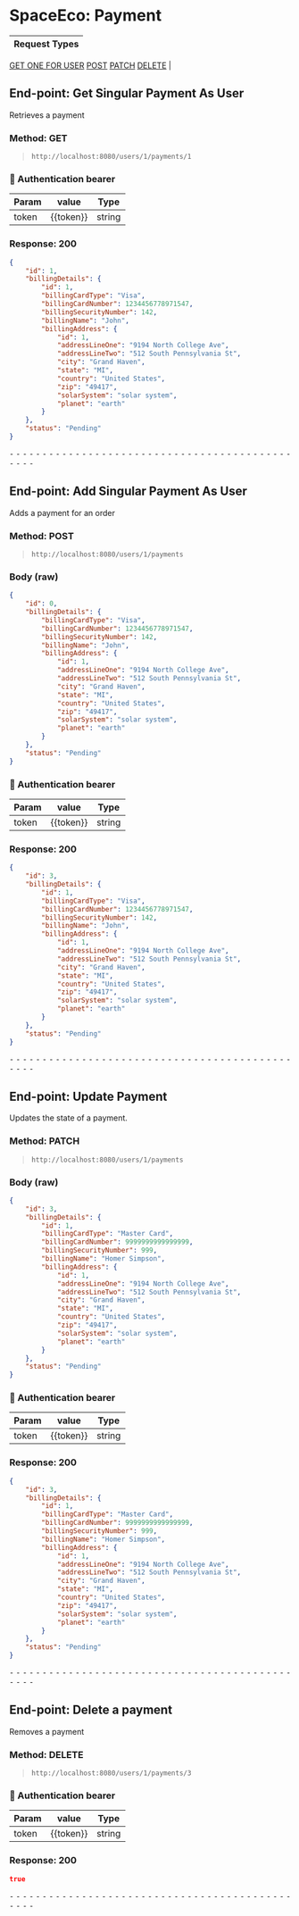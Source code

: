 # SpaceEco: Payment

Request Types |
------------------|
[GET ONE FOR USER](#End-point:-Get-Singular-Payment-As-User)
[POST](#End-point:-Add--Singular-Payment-As-User)
[PATCH](#End-point:-Update-Payment)
[DELETE](#End-point:-Delete-Payment)
|


## End-point: Get Singular Payment As User
Retrieves a payment

### Method: GET
>```
>http://localhost:8080/users/1/payments/1
>```
### 🔑 Authentication bearer

|Param|value|Type|
|---|---|---|
|token|{{token}}|string|


### Response: 200
```json
{
    "id": 1,
    "billingDetails": {
        "id": 1,
        "billingCardType": "Visa",
        "billingCardNumber": 1234456778971547,
        "billingSecurityNumber": 142,
        "billingName": "John",
        "billingAddress": {
            "id": 1,
            "addressLineOne": "9194 North College Ave",
            "addressLineTwo": "512 South Pennsylvania St",
            "city": "Grand Haven",
            "state": "MI",
            "country": "United States",
            "zip": "49417",
            "solarSystem": "solar system",
            "planet": "earth"
        }
    },
    "status": "Pending"
}
```


⁃ ⁃ ⁃ ⁃ ⁃ ⁃ ⁃ ⁃ ⁃ ⁃ ⁃ ⁃ ⁃ ⁃ ⁃ ⁃ ⁃ ⁃ ⁃ ⁃ ⁃ ⁃ ⁃ ⁃ ⁃ ⁃ ⁃ ⁃ ⁃ ⁃ ⁃ ⁃ ⁃ ⁃ ⁃ ⁃ ⁃ ⁃ ⁃ ⁃ ⁃ ⁃ ⁃ ⁃ ⁃ ⁃ ⁃

## End-point: Add Singular Payment As User
Adds a payment for an order

### Method: POST
>```
>http://localhost:8080/users/1/payments
>```
### Body (**raw**)

```json
{
    "id": 0,
    "billingDetails": {
        "billingCardType": "Visa",
        "billingCardNumber": 1234456778971547,
        "billingSecurityNumber": 142,
        "billingName": "John",
        "billingAddress": {
            "id": 1,
            "addressLineOne": "9194 North College Ave",
            "addressLineTwo": "512 South Pennsylvania St",
            "city": "Grand Haven",
            "state": "MI",
            "country": "United States",
            "zip": "49417",
            "solarSystem": "solar system",
            "planet": "earth"
        }
    },
    "status": "Pending"
}
```

### 🔑 Authentication bearer

|Param|value|Type|
|---|---|---|
|token|{{token}}|string|


### Response: 200
```json
{
    "id": 3,
    "billingDetails": {
        "id": 1,
        "billingCardType": "Visa",
        "billingCardNumber": 1234456778971547,
        "billingSecurityNumber": 142,
        "billingName": "John",
        "billingAddress": {
            "id": 1,
            "addressLineOne": "9194 North College Ave",
            "addressLineTwo": "512 South Pennsylvania St",
            "city": "Grand Haven",
            "state": "MI",
            "country": "United States",
            "zip": "49417",
            "solarSystem": "solar system",
            "planet": "earth"
        }
    },
    "status": "Pending"
}
```


⁃ ⁃ ⁃ ⁃ ⁃ ⁃ ⁃ ⁃ ⁃ ⁃ ⁃ ⁃ ⁃ ⁃ ⁃ ⁃ ⁃ ⁃ ⁃ ⁃ ⁃ ⁃ ⁃ ⁃ ⁃ ⁃ ⁃ ⁃ ⁃ ⁃ ⁃ ⁃ ⁃ ⁃ ⁃ ⁃ ⁃ ⁃ ⁃ ⁃ ⁃ ⁃ ⁃ ⁃ ⁃ ⁃ ⁃

## End-point: Update Payment
Updates the state of a payment.

### Method: PATCH
>```
>http://localhost:8080/users/1/payments
>```
### Body (**raw**)

```json
{
    "id": 3,
    "billingDetails": {
        "id": 1,
        "billingCardType": "Master Card",
        "billingCardNumber": 9999999999999999,
        "billingSecurityNumber": 999,
        "billingName": "Homer Simpson",
        "billingAddress": {
            "id": 1,
            "addressLineOne": "9194 North College Ave",
            "addressLineTwo": "512 South Pennsylvania St",
            "city": "Grand Haven",
            "state": "MI",
            "country": "United States",
            "zip": "49417",
            "solarSystem": "solar system",
            "planet": "earth"
        }
    },
    "status": "Pending"
}
```

### 🔑 Authentication bearer

|Param|value|Type|
|---|---|---|
|token|{{token}}|string|


### Response: 200
```json
{
    "id": 3,
    "billingDetails": {
        "id": 1,
        "billingCardType": "Master Card",
        "billingCardNumber": 9999999999999999,
        "billingSecurityNumber": 999,
        "billingName": "Homer Simpson",
        "billingAddress": {
            "id": 1,
            "addressLineOne": "9194 North College Ave",
            "addressLineTwo": "512 South Pennsylvania St",
            "city": "Grand Haven",
            "state": "MI",
            "country": "United States",
            "zip": "49417",
            "solarSystem": "solar system",
            "planet": "earth"
        }
    },
    "status": "Pending"
}
```


⁃ ⁃ ⁃ ⁃ ⁃ ⁃ ⁃ ⁃ ⁃ ⁃ ⁃ ⁃ ⁃ ⁃ ⁃ ⁃ ⁃ ⁃ ⁃ ⁃ ⁃ ⁃ ⁃ ⁃ ⁃ ⁃ ⁃ ⁃ ⁃ ⁃ ⁃ ⁃ ⁃ ⁃ ⁃ ⁃ ⁃ ⁃ ⁃ ⁃ ⁃ ⁃ ⁃ ⁃ ⁃ ⁃ ⁃

## End-point: Delete a payment
Removes a payment

### Method: DELETE
>```
>http://localhost:8080/users/1/payments/3
>```
### 🔑 Authentication bearer

|Param|value|Type|
|---|---|---|
|token|{{token}}|string|


### Response: 200
```json
true
```


⁃ ⁃ ⁃ ⁃ ⁃ ⁃ ⁃ ⁃ ⁃ ⁃ ⁃ ⁃ ⁃ ⁃ ⁃ ⁃ ⁃ ⁃ ⁃ ⁃ ⁃ ⁃ ⁃ ⁃ ⁃ ⁃ ⁃ ⁃ ⁃ ⁃ ⁃ ⁃ ⁃ ⁃ ⁃ ⁃ ⁃ ⁃ ⁃ ⁃ ⁃ ⁃ ⁃ ⁃ ⁃ ⁃ ⁃

